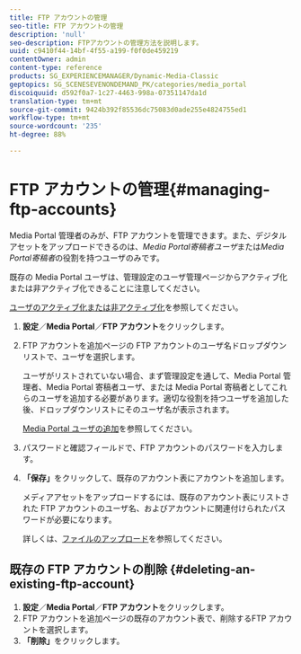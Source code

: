```yaml
---
title: FTP アカウントの管理
seo-title: FTP アカウントの管理
description: 'null'
seo-description: FTPアカウントの管理方法を説明します。
uuid: c9410f44-14bf-4f55-a199-f0f0de459219
contentOwner: admin
content-type: reference
products: SG_EXPERIENCEMANAGER/Dynamic-Media-Classic
geptopics: SG_SCENESEVENONDEMAND_PK/categories/media_portal
discoiquuid: d592f0a7-1c27-4463-998a-07351147da1d
translation-type: tm+mt
source-git-commit: 9424b392f85536dc75083d0ade255e4824755ed1
workflow-type: tm+mt
source-wordcount: '235'
ht-degree: 88%

---
```



# FTP アカウントの管理{#managing-ftp-accounts}

Media Portal 管理者のみが、FTP アカウントを管理できます。また、デジタルアセットをアップロードできるのは、*Media Portal寄稿者ユーザ*または&#x200B;*Media Portal寄稿者*&#x200B;の役割を持つユーザのみです。

既存の Media Portal ユーザは、管理設定のユーザ管理ページからアクティブ化または非アクティブ化できることに注意してください。

[ユーザのアクティブ化または非アクティブ化](administration-setup.md#activating_or_deactivating_users)を参照してください。

1. **設定**／**Media Portal**／**FTP アカウント**&#x200B;をクリックします。
1. FTP アカウントを追加ページの FTP アカウントのユーザ名ドロップダウンリストで、ユーザを選択します。

   ユーザがリストされていない場合、まず管理設定を通して、Media Portal 管理者、Media Portal 寄稿者ユーザ、または Media Portal 寄稿者としてこれらのユーザを追加する必要があります。適切な役割を持つユーザを追加した後、ドロップダウンリストにそのユーザ名が表示されます。

   [Media Portal ユーザの追加](adding-media-portal-users.md#adding_a_media_portal_user)を参照してください。

1. パスワードと確認フィールドで、FTP アカウントのパスワードを入力します。
1. **「保存」**&#x200B;をクリックして、既存のアカウント表にアカウントを追加します。

   メディアアセットをアップロードするには、既存のアカウント表にリストされた FTP アカウントのユーザ名、およびアカウントに関連付けられたパスワードが必要になります。

   詳しくは、[ファイルのアップロード](uploading-files.md#uploading_files)を参照してください。

## 既存の FTP アカウントの削除  {#deleting-an-existing-ftp-account}

1. **設定**／**Media Portal**／**FTP アカウント**&#x200B;をクリックします。
1. FTP アカウントを追加ページの既存のアカウント表で、削除するFTP アカウントを選択します。
1. **「削除」**&#x200B;をクリックします。

